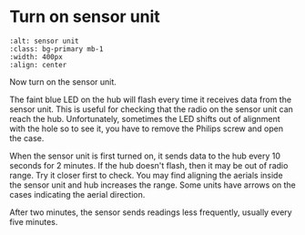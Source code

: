 # Turn on sensor unit

```{image} ../images/Sensor2WiFiBoxed-1024x768.jpg
:alt: sensor unit
:class: bg-primary mb-1
:width: 400px
:align: center
```

Now turn on the sensor unit.  

The faint blue LED on the hub will flash every time it receives data from the sensor unit.  This is useful for checking that the radio on the sensor unit can reach the hub. Unfortunately, sometimes the LED shifts out of alignment with the hole so to see it, you have to remove the Philips screw and open the case.

When the sensor unit is first turned on, it sends data to the hub every 10 seconds for 2 minutes.   If the hub doesn't flash, then it may be out of radio range. Try it closer first to check.  You may find aligning the aerials inside the sensor unit and hub increases the range.  Some units have arrows on the cases indicating the aerial direction.  

After two minutes, the sensor sends readings less frequently, usually every five minutes.